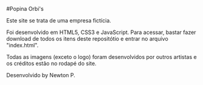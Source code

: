 #Popina Orbi's

Este site se trata de uma empresa fictícia.

Foi desenvolvido em HTML5, CSS3 e JavaScript.
Para acessar, bastar fazer download de todos os itens deste repositótio e entrar no arquivo "index.html".

Todas as imagens (exceto o logo) foram desenvolvidos por outros artistas e os créditos estão no rodapé do site.


Desenvolvido by Newton P.
